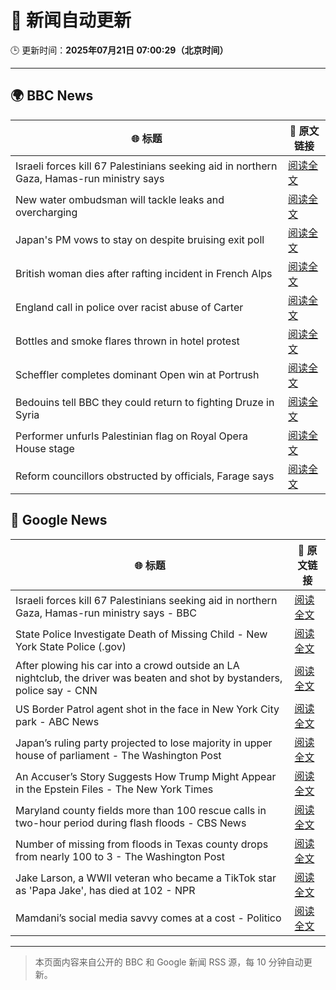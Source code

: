 # 🧠 新闻自动更新

🕒 更新时间：**2025年07月21日 07:00:29（北京时间）**

---

## 🌍 BBC News

| 🌐 标题 | 🔗 原文链接 |
|--------|-------------|
| Israeli forces kill 67 Palestinians seeking aid in northern Gaza, Hamas-run ministry says | [阅读全文](https://www.bbc.com/news/articles/c8rp62480r3o) |
| New water ombudsman will tackle leaks and overcharging | [阅读全文](https://www.bbc.com/news/articles/c056r4jzg88o) |
| Japan's PM vows to stay on despite bruising exit poll | [阅读全文](https://www.bbc.com/news/articles/c8xvn90yr8go) |
| British woman dies after rafting incident in French Alps | [阅读全文](https://www.bbc.com/news/articles/c86gx82jvd3o) |
| England call in police over racist abuse of Carter | [阅读全文](https://www.bbc.com/sport/football/articles/c2k1wwv7jkwo) |
| Bottles and smoke flares thrown in hotel protest | [阅读全文](https://www.bbc.com/news/articles/cdr3716kd8mo) |
| Scheffler completes dominant Open win at Portrush | [阅读全文](https://www.bbc.com/sport/golf/articles/cql0wn52kpqo) |
| Bedouins tell BBC they could return to fighting Druze in Syria | [阅读全文](https://www.bbc.com/news/articles/cwykzznepw0o) |
| Performer unfurls Palestinian flag on Royal Opera House stage | [阅读全文](https://www.bbc.com/news/articles/c20n9yzxyyvo) |
| Reform councillors obstructed by officials, Farage says | [阅读全文](https://www.bbc.com/news/articles/cx2kz127pj3o) |

## 📰 Google News

| 🌐 标题 | 🔗 原文链接 |
|--------|-------------|
| Israeli forces kill 67 Palestinians seeking aid in northern Gaza, Hamas-run ministry says - BBC | [阅读全文](https://news.google.com/rss/articles/CBMiWkFVX3lxTE54RmJWVEpaU1JlbFNzYXZyQ1ZqZ2RzbHp5VXp3M0hXc0U1Y2djZkVMZDFraVR1VDRDOUZLdHV0ODdpQ2xPSnN4cUx4RDZUV0t5MjhOSllNSGRoUdIBX0FVX3lxTFBVZGxQcGdKSHJwdlg1a0ZkeDBLRmNrQldkZ2RtWlJCVjk1aUZISkt2S3JKd1IyZUpGNFpEeU52VTl0SktHRjJlQjdDNmVWdnZvUFdPMFBkU1RuaVNpaWdF?oc=5) |
| State Police Investigate Death of Missing Child - New York State Police (.gov) | [阅读全文](https://news.google.com/rss/articles/CBMifkFVX3lxTFBJcmYwSElVWmwxUUxOZmJaNUl4VlhuN1prWkJVQVdXSzhxa2NMUzBwWjBMZTdjTURDVlExcXA1YWg2VjM4Q3dhTGFraHdWUy1FUDZHREZndDZpd2tsSEFmSUZqbDI5a1hrMmZDTEFGUzhaajNzSTJySWhVNnRtZw?oc=5) |
| After plowing his car into a crowd outside an LA nightclub, the driver was beaten and shot by bystanders, police say - CNN | [阅读全文](https://news.google.com/rss/articles/CBMijgFBVV95cUxNNkN3Q3RVOUlNTGFWbkk3Skxja0NZVjZJaW4ySzEwQmp6ZzNFOXV1WUFtaTAtbnVCTUxDVjVTSVd5VXl1cjQtbUJPN3pzYmQwaV8zRHQ0bXE3Y2ZRV2s4aW1fN0YtNWxEVlBvUm5DcW8taGNmQ3d2WDBrWmRULUs4RXJ4NnZGcHZsMU9MNnB30gGTAUFVX3lxTE55bjFGSUxiR2RrT1A1T2lCcXhySEE2aDRvbC1jeTltRExMeF9yWm5USDZHRmZ3dER4TVBCYzF4NUJsaTVmRWdSeEpKd3U5VE5tTU1RTmo3azZRT1JtdjRYR1pKYXRZXzJveWVVTXlEZ1c0bVNIQ1JaNHVpSEJsUnY0M0FSRWhpMzJfUW5JVlpsRElpSQ?oc=5) |
| US Border Patrol agent shot in the face in New York City park - ABC News | [阅读全文](https://news.google.com/rss/articles/CBMikAFBVV95cUxNcmd4SEpoMUZJWXJiZWxmeHFqbG9sTFVob3FjWV94SFdBQVNQZGV4amczbFZENWlUMDJyOE9KQmU5Ykt2dXBLU3ZFWFZxS1RMUm8wUmRyRjZSWW4zS2dka3dscDd5R1pXbjFjbmJjQzFWcmtIZjlfTnQwUHFsYXBZYmtQNVVmSF9UemxFMThyR0fSAZYBQVVfeXFMTXFrMFFOU0hRREVxZjBpWjZRRjlqeUtLdmU2WXZqRFVkTVp6Y09Va2xTb3R3ZV9EREE5YXRTTV9SaW9xQld1dTRsd19Lb3puRWVBb0FKRFVpZlo0Slk5UDFkLW1uSnd4UFBUanIyVWY1UkVaUHRkanBab1Vsd25rRko2eTUydGJic1VTX3pSVHFXYlFmM3Vn?oc=5) |
| Japan’s ruling party projected to lose majority in upper house of parliament - The Washington Post | [阅读全文](https://news.google.com/rss/articles/CBMihgFBVV95cUxONGE2U2hQTElVd3h1Mk4xcFhtNExFVTN0NGpBQUNfWFdJSlVEeGdmN28wN0pzc09ZbDg4WHBuMGFwQkdIQWtzYUxtUFgwWGNrLVRZSDBuTHlOREtPQ0JGcC1CUmQxdktVUmNEdmpQNk9lMkw2ZkgyTVlXVFVJNUEwTTRXenRyQQ?oc=5) |
| An Accuser’s Story Suggests How Trump Might Appear in the Epstein Files - The New York Times | [阅读全文](https://news.google.com/rss/articles/CBMikgFBVV95cUxQV1ZIT25WcWN0Qm1Wc3FhS28xa21raHdBSkRyMW9FRXpfenkwSkJZSnJybzNQMjlZdmZGUFUxYklZSVI1TzdhV2pjUUZUNDcwYm44Q2pkakw1U1NYMFZMVmxsRnRQb0FMWnliUTluT0Z3OUphMU9TMXFDLXN1LWRpamw3THZJblQ0NUMxRk81MW9UZw?oc=5) |
| Maryland county fields more than 100 rescue calls in two-hour period during flash floods - CBS News | [阅读全文](https://news.google.com/rss/articles/CBMigwFBVV95cUxQYnhGemxIVV80VHNRNVRoZGJFbFRLLTJpNkkzQ1FJVXlWNmNfVm5ieXREVl9vUEpQNE82a0NjbVlwY1NsLXQ4dUJuLVZPSTVqSXd0QmdNRXpIdlRDWE42YVkyNndESkg5ZGFqUGJSeEU3SFIxMFZGZTJZV1UtVl9paEpGVdIBiAFBVV95cUxNOWlQNXpINzBrV3RiVXFSTnFTZ2lKR0NfZXpBdTYwazVSSnpUTDV0WUE3MzFheW1jVGZ2amtkU3lFVUlONThfMFB3eE9Ka2hVQXhIa2RPT2lZb2RmbFd5cU54VkxxdGV4QUZiRGhSaGcwS1lDM3FTR2N2MF9Iam0wS3JIY1p2bURE?oc=5) |
| Number of missing from floods in Texas county drops from nearly 100 to 3 - The Washington Post | [阅读全文](https://news.google.com/rss/articles/CBMiiAFBVV95cUxORVI3dlZYa185RHFVM0FLRzcySnVOTWF3QVo5X2pDSklwTjVrdUtIRVJlSlBWa0t4eEc4NElENzdxMURDTHgtYUVBTVhYNGVleWhkbDVqbVZKc2FWalg4TDVzb04tSElFRk5NVVAwTTB3eG9qX2VUOUZWQU9SUUR2d0FhWGJZekVF?oc=5) |
| Jake Larson, a WWII veteran who became a TikTok star as 'Papa Jake', has died at 102 - NPR | [阅读全文](https://news.google.com/rss/articles/CBMihgFBVV95cUxOeUdHZTVZRmd1cGFkVlFWMk5OUEFodmhEU0UybmwtdDNaSzlOZXF4SUdRWlpEOUZQWV94dHJRTWtyYVRwZVFHYWRYNE5ZakNjdGFJcmlzOEFTNV9NMGZBYnJQQnl0YnhnWHFTSzM0TldvdnNlYkRsY2gxN0IzX05tWDB4S2tJZw?oc=5) |
| Mamdani’s social media savvy comes at a cost - Politico | [阅读全文](https://news.google.com/rss/articles/CBMimAFBVV95cUxOVEV2MmtWZVltWXhaX3JuNjZZbjREcDVjenF3TWVXbXA4OWJXS3hlaGlaQ3ZzQ09VRzdzSF9ILUxfZFprMS1hYzlIWTBERW1wRllfdGhIbjRCeXY3ZDlTQmppZFF0MVFTVUw2d3l0OTRtUVRnYVpjZm5SQThDR29iS2lfM1gzeElxRVBLZU13VHBQVmYyVlFObA?oc=5) |

---
> 本页面内容来自公开的 BBC 和 Google 新闻 RSS 源，每 10 分钟自动更新。